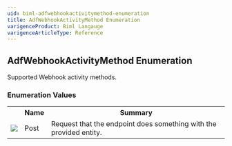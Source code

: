 ```yaml
---
uid: biml-adfwebhookactivitymethod-enumeration
title: AdfWebhookActivityMethod Enumeration
varigenceProduct: Biml Langauge
varigenceArticleType: Reference
---
```


## AdfWebhookActivityMethod Enumeration<div class="LanguageSummary"><div class ="SummaryItem">Supported Webhook activity methods.</div></div><div class="EnumValueGroup">### Enumeration Values<table id="EnumValue" class="MemberList"><tbody><tr><th class="MemberTypeIconColumnHeader">&nbsp;</th><th class="MemberNameColumnHeader">Name</th><th class="MemberSummaryColumnHeader">Summary</th></tr><tr class="cd0"><td align="center" class="MemberTypeIcon"><img src="enumValue.png"></img></td><td class="MemberName">Post</td><td class="MemberSummary"><div class ="SummaryItem">Request that the endpoint does something with the provided entity.</div></td></tr></tbody></table></div>